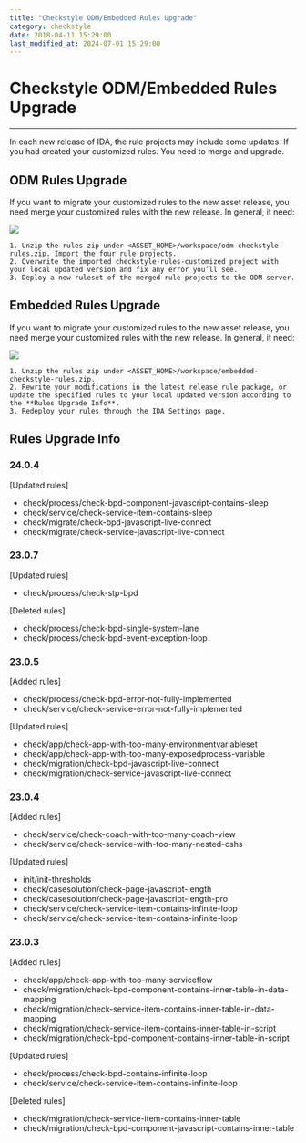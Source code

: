 ```yaml
---
title: "Checkstyle ODM/Embedded Rules Upgrade"
category: checkstyle
date: 2018-04-11 15:29:00
last_modified_at: 2024-07-01 15:29:00
---
```


# Checkstyle ODM/Embedded Rules Upgrade
***

In each new release of IDA, the rule projects may include some updates. If you had created your customized rules. You need to merge and upgrade.

## ODM Rules Upgrade

If you want to migrate your customized rules to the new asset release, you need merge your customized rules with the new release. In general, it need:

![][checkstyle-rules-upgrade-odm-projects]

    1. Unzip the rules zip under <ASSET_HOME>/workspace/odm-checkstyle-rules.zip. Import the four rule projects.
    2. Overwrite the imported checkstyle-rules-customized project with your local updated version and fix any error you’ll see.
    3. Deploy a new ruleset of the merged rule projects to the ODM server.

## Embedded Rules Upgrade

If you want to migrate your customized rules to the new asset release, you need merge your customized rules with the new release. In general, it need:

![][checkstyle-rules-upgrade-embedded-projects]

    1. Unzip the rules zip under <ASSET_HOME>/workspace/embedded-checkstyle-rules.zip.
    2. Rewrite your modifications in the latest release rule package, or update the specified rules to your local updated version according to the **Rules Upgrade Info**.
    3. Redeploy your rules through the IDA Settings page.

## Rules Upgrade Info

### 24.0.4
[Updated rules]
- check/process/check-bpd-component-javascript-contains-sleep
- check/service/check-service-item-contains-sleep
- check/migrate/check-bpd-javascript-live-connect
- check/migrate/check-service-javascript-live-connect

### 23.0.7 
[Updated rules]
- check/process/check-stp-bpd

[Deleted rules]
- check/process/check-bpd-single-system-lane
- check/process/check-bpd-event-exception-loop


### 23.0.5
[Added rules]
- check/process/check-bpd-error-not-fully-implemented
- check/service/check-service-error-not-fully-implemented
 
[Updated rules]
- check/app/check-app-with-too-many-environmentvariableset
- check/app/check-app-with-too-many-exposedprocess-variable
- check/migration/check-bpd-javascript-live-connect
- check/migration/check-service-javascript-live-connect

### 23.0.4
[Added rules]
- check/service/check-coach-with-too-many-coach-view
- check/service/check-service-with-too-many-nested-cshs
 
[Updated rules]
- init/init-thresholds
- check/casesolution/check-page-javascript-length
- check/casesolution/check-page-javascript-length-pro
- check/service/check-service-item-contains-infinite-loop
- check/service/check-service-item-contains-infinite-loop

### 23.0.3
[Added rules]
- check/app/check-app-with-too-many-serviceflow
- check/migration/check-bpd-component-contains-inner-table-in-data-mapping
- check/migration/check-service-item-contains-inner-table-in-data-mapping
- check/migration/check-service-item-contains-inner-table-in-script
- check/migration/check-bpd-component-contains-inner-table-in-script
 
[Updated rules]
- check/process/check-bpd-contains-infinite-loop
- check/service/check-service-item-contains-infinite-loop

[Deleted rules]
- check/migration/check-service-item-contains-inner-table
- check/migration/check-bpd-component-javascript-contains-inner-table


[checkstyle-rules-upgrade-odm-projects]: ../images/checkstyle/checkstyle-rules-upgrade-odm-projects.png
[checkstyle-rules-upgrade-embedded-projects]: ../images/checkstyle/checkstyle-rules-upgrade-embedded-projects.png
